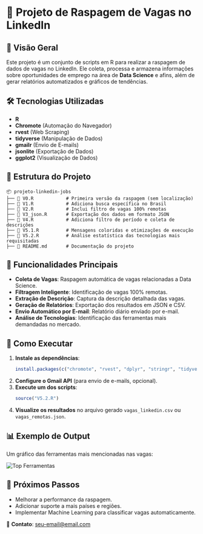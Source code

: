 # 📌 Projeto de Raspagem de Vagas no LinkedIn

## 📖 Visão Geral
Este projeto é um conjunto de scripts em R para realizar a raspagem de dados de vagas no LinkedIn. Ele coleta, processa e armazena informações sobre oportunidades de emprego na área de **Data Science** e afins, além de gerar relatórios automatizados e gráficos de tendências.

## 🛠 Tecnologias Utilizadas
- **R**
- **Chromote** (Automação do Navegador)
- **rvest** (Web Scraping)
- **tidyverse** (Manipulação de Dados)
- **gmailr** (Envio de E-mails)
- **jsonlite** (Exportação de Dados)
- **ggplot2** (Visualização de Dados)

## 📂 Estrutura do Projeto
```
📦 projeto-linkedin-jobs
├── 📄 V0.R            # Primeira versão da raspagem (sem localização)
├── 📄 V1.R            # Adiciona busca específica no Brasil
├── 📄 V2.R            # Inclui filtro de vagas 100% remotas
├── 📄 V3_json.R       # Exportação dos dados em formato JSON
├── 📄 V4.R            # Adiciona filtro de período e coleta de descrições
├── 📄 V5.1.R          # Mensagens coloridas e otimizações de execução
├── 📄 V5.2.R          # Análise estatística das tecnologias mais requisitadas
├── 📄 README.md       # Documentação do projeto
```

## 🚀 Funcionalidades Principais
- **Coleta de Vagas**: Raspagem automática de vagas relacionadas a Data Science.
- **Filtragem Inteligente**: Identificação de vagas 100% remotas.
- **Extração de Descrição**: Captura da descrição detalhada das vagas.
- **Geração de Relatórios**: Exportação dos resultados em JSON e CSV.
- **Envio Automático por E-mail**: Relatório diário enviado por e-mail.
- **Análise de Tecnologias**: Identificação das ferramentas mais demandadas no mercado.

## 📌 Como Executar
1. **Instale as dependências**:
   ```r
   install.packages(c("chromote", "rvest", "dplyr", "stringr", "tidyverse", "parsedate", "gmailr", "knitr", "kableExtra", "jsonlite", "ggplot2", "readr", "lubridate", "crayon"))
   ```
2. **Configure o Gmail API** (para envio de e-mails, opcional).
3. **Execute um dos scripts**:
   ```r
   source("V5.2.R")
   ```
4. **Visualize os resultados** no arquivo gerado `vagas_linkedin.csv` ou `vagas_remotas.json`.

## 📊 Exemplo de Output
Um gráfico das ferramentas mais mencionadas nas vagas:

![Top Ferramentas](https://raw.githubusercontent.com/seu-repositorio/top-ferramentas.png)

## 📌 Próximos Passos
- Melhorar a performance da raspagem.
- Adicionar suporte a mais países e regiões.
- Implementar Machine Learning para classificar vagas automaticamente.

📩 **Contato**: [seu-email@email.com](mailto:seu-email@email.com)
